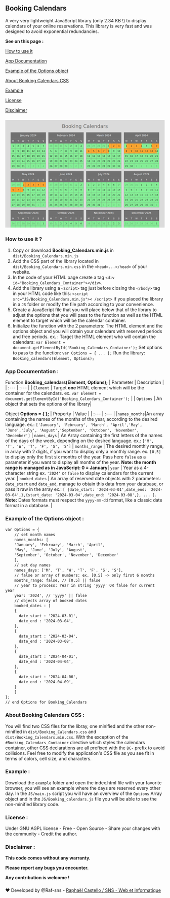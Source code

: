 ## Booking Calendars
A very very lightweight JavaScript library (only 2.34 KB !) to display calendars of your online reservations.
This library is very fast and was designed to avoid exponential redundancies.

**See on this page :**

[How to use it](#how-to-use-it-)

[App Documentation](#app-documentation-)

[Example of the Options object](#example-of-the-options-object-)

[About Booking Calendars CSS](#about-booking-calendars-css-)

[Example](#example-)

[License](#license-)

[Disclaimer](#disclaimer-)

###
![Booking Calendars in action](/images/Screenshot_1.png)
###

### How to use it ?
1. Copy or download **Booking_Calendars.min.js** in `dist/Booking_Calendars.min.js`
2. Add the CSS part of the library located in `dist/Booking_Calendars.min.css` in the `<head>...</head>` of your website.
3. In the code of your HTML page create a tag `<div id="Booking_Calendars_Container"></div>`.
4. Add the library using a `<script>` tag just before closing the `</body>` tag in your HTML code like this: `<script src="JS/Booking_Calendars.min.js">< /script>` if you placed the library in a `JS` folder or modify the file path according to your convenience.
5. Create a JavaScript file that you will place below that of the library to adjust the options that you will pass to the function as well as the HTML element to target which will be the calendar container.
6. Initialize the function with the 2 parameters: The HTML element and the options object and you will obtain your calendars with reserved periods and free periods.
 ex. :
Target the HTML element who will contain the calendars:
 `var Element = document.getElementById('Booking_Calendars_Container');`
 Set options to pass to the function:
`var Options = { ... };`
Run the library:
`Booking_calendars(Element, Options);`

### App Documentation :

Function **Booking_calendars(Element, Options);**
| Parameter | Description |
| :--- | :--- |
| `Element` | Target **one** HTML element which will be the container for the calendars. ex. `var Element = document.getElementById('Booking_Calendars_Container');`  |
| `Options` | An object that sets the options of the library|

Object **Options = { };**
| Property | Value |
| :--- | :--- |
|`names_months`|An array containing the names of the months of the year, according to the desired language. ex.: `['January', 'February', 'March', 'April','May', 'June','July', 'August','September', 'October', 'November', 'December']` |
`names_days` | An Array containing the first letters of the names of the days of the week, depending on the desired language. ex.: `['M', 'T', 'W', 'T', 'F', 'S', 'S']` |
`months_range` | The desired monthly range, in array with 2 digits, if you want to display only a monthly range. ex. `[0,5]` to display only the first six months of the year. Pass here `false` as a parameter if you want to display all months of the year. **Note: the month range is managed as in JavaScript: 0 = January**|
`year` | Year as a 4-character string ex. `'2024'` or `false` to display calendars for the current year. |
`booked_dates` | An array of reserved date objects with 2 parameters: `date_start` and `date_end`, manage to obtain this data from your database, or pass it raw in the array ex.: `[ {date_start: '2024-03-01',date_end: '2024-03-04',},{start_date: '2024-03-04',date_end: '2024-03-08',}, ... ]`. **Note:** Dates formats must respect the `yyyy-mm-dd` format, like a classic date format in a database. |

### Example of the Options object :
```
var Options = {
    // set month names
    names_months: [
	'January', 'February', 'March', 'April',
	'May', 'June', 'July', 'August',
	'September', 'October', 'November', 'December'
    ],
    // set day names
    names_days: ['M', 'T', 'W', 'T', 'F', 'S', 'S'],
    // false or array of numbers: ex. [0,5] -> only first 6 months
    months_range: false, // [0,5] || false
    // year to process: Year in string 'yyyy' OR false for current year
    year: '2024', // 'yyyy' || false
    // objects array of booked dates
    booked_dates : [
    {
      date_start : '2024-03-01',
      date_end : '2024-03-04',
    },
    {
      date_start : '2024-03-04',
      date_end : '2024-03-08',
    },
    {
      date_start : '2024-04-01',
      date_end : '2024-04-04',
    },
    {
      date_start : '2024-04-06',
      date_end : '2024-04-09',
    }
    ]
};
// end Options for Booking_Calendars
```
### About Booking Calendars CSS :

You will find two CSS files for the libray, one minified and the other non-minified in `dist/Booking_Calendars.css` and `dist/Booking_Calendars.min.css`.
With the exception of the `#Booking_Calendars_Container` directive which styles the calendars container, other CSS declarations are all prefixed with the `BC-` prefix to avoid collisions.
Feel free to modify the application's CSS file as you see fit in terms of colors, cell size, and characters.

### Example :

Download the `example` folder and open the index.html file with your favorite browser, you will see an example where the days are reserved every other day.
In the `JS/main.js` script you will have an overview of the `Options` Array object and in the `JS/Booking_calendars.js` file you will be able to see the non-minified library code.

### License :

Under GNU AGPL license - Free - Open Source - Share your changes with the community - Credit the author.

### Disclaimer :

**This code comes without any warranty.**

**Please report any bugs you encounter.**

**Any contribution is welcome !**

###

❤ Developed by @Raf-sns - [Raphaël Castello / SNS - Web et informatique](https://sns.pm)
